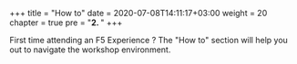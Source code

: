 +++
title = "How to"
date = 2020-07-08T14:11:17+03:00
weight = 20
chapter = true
pre = "<b>2. </b>"
+++

First time attending an F5 Experience ? The "How to" section will help you out to navigate the workshop environment.